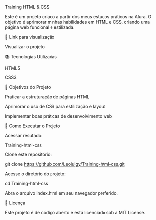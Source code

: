 Training HTML & CSS

Este é um projeto criado a partir dos meus estudos práticos na Alura. O objetivo é aprimorar minhas habilidades em HTML e CSS, criando uma página web funcional e estilizada.

🔗 Link para visualização

Visualizar o projeto

📚 Tecnologias Utilizadas

HTML5

CSS3

🎯 Objetivos do Projeto

Praticar a estruturação de páginas HTML

Aprimorar o uso de CSS para estilização e layout

Implementar boas práticas de desenvolvimento web

🚀 Como Executar o Projeto

Acessar resutado:

<a href="https://training-html-css-gamma.vercel.app/">Training-html-css</a>

Clone este repositório:

git clone https://github.com/Leoluigy/Training-html-css.git

Acesse o diretório do projeto:

cd Training-html-css

Abra o arquivo index.html em seu navegador preferido.

📄 Licença

Este projeto é de código aberto e está licenciado sob a MIT License.
